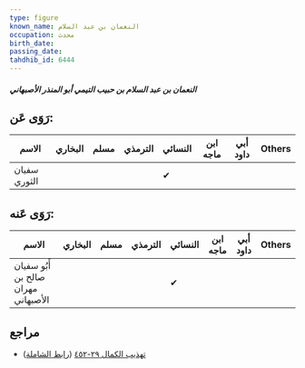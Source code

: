 ```yaml
---
type: figure
known_name: النعمان بن عبد السلام
occupation: محدث
birth_date:
passing_date:
tahdhib_id: 6444
---
```

##### النعمان بن عبد السلام بن حبيب التيمي أبو المنذر الأصبهاني

## رَوَى عَن:
| الاسم        | البخاري | مسلم | الترمذي | النسائي | ابن ماجه | أبي داود | Others |
| ------------ | ------- | ---- | ------- | ------- | -------- | -------- | ------ |
| سفيان الثوري |         |      |         | ✔       |          |          |        |
## رَوَى عَنه:
| الاسم                               | البخاري | مسلم | الترمذي | النسائي | ابن ماجه | أبي داود | Others |
| ----------------------------------- | ------- | ---- | ------- | ------- | -------- | -------- | ------ |
| أَبُو سفيان صالح بن مهران الأصبهاني |         |      |         | ✔       |          |          |        |
## مراجع
- [تهذيب الكمال ٢٩-٤٥٢](obsidian://open?vault=Tahdhib-al-Kamal&file=Figures/٦٤٤٤-النعمان%20بن%20عبد%20السلام%20بن%20حبيب%20التيمي%20أبو%20المنذر%20الأصبهاني) ([رابط الشاملة](https://shamela.ws/book/3722/16023))